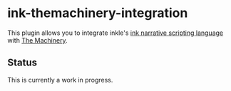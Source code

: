 # ink-themachinery-integration

This plugin allows you to integrate inkle's  [ink narrative scripting language](http://www.inklestudios.com/ink) with [The Machinery](https://ourmachinery.com/).

## Status

This is currently a work in progress.